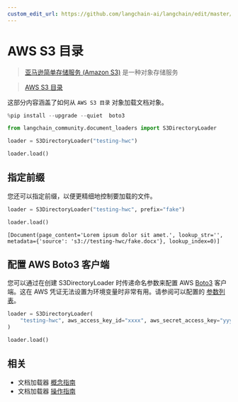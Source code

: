 ```yaml
---
custom_edit_url: https://github.com/langchain-ai/langchain/edit/master/docs/docs/integrations/document_loaders/aws_s3_directory.ipynb
---
```


# AWS S3 目录

>[亚马逊简单存储服务 (Amazon S3)](https://docs.aws.amazon.com/AmazonS3/latest/userguide/using-folders.html) 是一种对象存储服务

>[AWS S3 目录](https://docs.aws.amazon.com/AmazonS3/latest/userguide/using-folders.html)

这部分内容涵盖了如何从 `AWS S3 目录` 对象加载文档对象。


```python
%pip install --upgrade --quiet  boto3
```


```python
from langchain_community.document_loaders import S3DirectoryLoader
```


```python
loader = S3DirectoryLoader("testing-hwc")
```


```python
loader.load()
```

## 指定前缀
您还可以指定前缀，以便更精细地控制要加载的文件。

```python
loader = S3DirectoryLoader("testing-hwc", prefix="fake")
```

```python
loader.load()
```

```output
[Document(page_content='Lorem ipsum dolor sit amet.', lookup_str='', metadata={'source': 's3://testing-hwc/fake.docx'}, lookup_index=0)]
```

## 配置 AWS Boto3 客户端
您可以通过在创建 S3DirectoryLoader 时传递命名参数来配置 AWS [Boto3](https://boto3.amazonaws.com/v1/documentation/api/latest/index.html) 客户端。这在 AWS 凭证无法设置为环境变量时非常有用。请参阅可以配置的 [参数列表](https://boto3.amazonaws.com/v1/documentation/api/latest/reference/core/session.html#boto3.session.Session)。

```python
loader = S3DirectoryLoader(
    "testing-hwc", aws_access_key_id="xxxx", aws_secret_access_key="yyyy"
)
```

```python
loader.load()
```

## 相关

- 文档加载器 [概念指南](/docs/concepts/#document-loaders)
- 文档加载器 [操作指南](/docs/how_to/#document-loaders)
